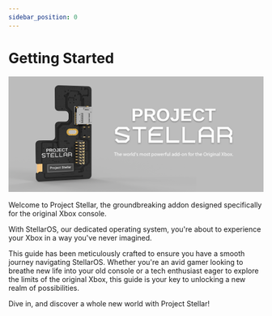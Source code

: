 ```yaml
---
sidebar_position: 0
---
```

# Getting Started

![Project Stellar Banner](./images/stellar_banner.png)

Welcome to Project Stellar, the groundbreaking addon designed specifically for the original Xbox console.

With StellarOS, our dedicated operating system, you're about to experience your Xbox in a way you've never imagined.

This guide has been meticulously crafted to ensure you have a smooth journey navigating StellarOS. Whether you're an avid gamer looking to breathe new life into your old console or a tech enthusiast eager to explore the limits of the original Xbox, this guide is your key to unlocking a new realm of possibilities.

Dive in, and discover a whole new world with Project Stellar!
